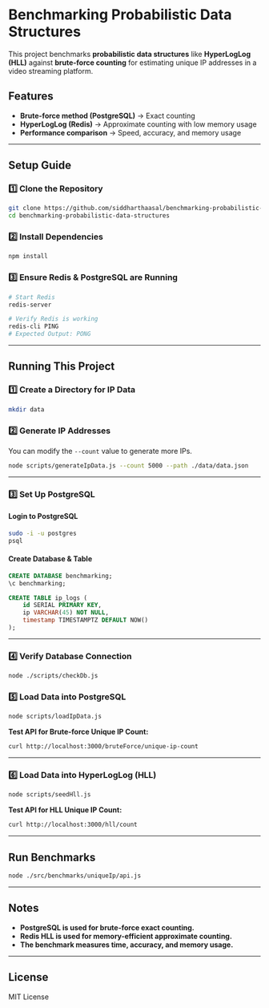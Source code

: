 
# **Benchmarking Probabilistic Data Structures**  
This project benchmarks **probabilistic data structures** like **HyperLogLog (HLL)** against **brute-force counting** for estimating unique IP addresses in a video streaming platform.  

## **Features**
- **Brute-force method (PostgreSQL)** → Exact counting  
- **HyperLogLog (Redis)** → Approximate counting with low memory usage  
- **Performance comparison** → Speed, accuracy, and memory usage  

---

## **Setup Guide**  

### **1️⃣ Clone the Repository**
```sh
git clone https://github.com/siddharthaasal/benchmarking-probabilistic-data-structures.git
cd benchmarking-probabilistic-data-structures
```

### **2️⃣ Install Dependencies**
```sh
npm install
```

### **3️⃣ Ensure Redis & PostgreSQL are Running**
```sh
# Start Redis
redis-server  

# Verify Redis is working
redis-cli PING  
# Expected Output: PONG  
```

---

## **Running This Project**

### **1️⃣ Create a Directory for IP Data**
```sh
mkdir data
```

### **2️⃣ Generate IP Addresses**
You can modify the `--count` value to generate more IPs.  
```sh
node scripts/generateIpData.js --count 5000 --path ./data/data.json
```

---

### **3️⃣ Set Up PostgreSQL**
#### **Login to PostgreSQL**
```sh
sudo -i -u postgres
psql
```

#### **Create Database & Table**
```sql
CREATE DATABASE benchmarking;
\c benchmarking;

CREATE TABLE ip_logs (
    id SERIAL PRIMARY KEY,
    ip VARCHAR(45) NOT NULL,
    timestamp TIMESTAMPTZ DEFAULT NOW()
);
```

---

### **4️⃣ Verify Database Connection**
```sh
node ./scripts/checkDb.js
```

### **5️⃣ Load Data into PostgreSQL**
```sh
node scripts/loadIpData.js
```

**Test API for Brute-force Unique IP Count:**  
```sh
curl http://localhost:3000/bruteForce/unique-ip-count
```

---

### **6️⃣ Load Data into HyperLogLog (HLL)**
```sh
node scripts/seedHll.js
```

**Test API for HLL Unique IP Count:**  
```sh
curl http://localhost:3000/hll/count
```

---

## **Run Benchmarks**
```sh
node ./src/benchmarks/uniqueIp/api.js
```

---

## **Notes**
- **PostgreSQL is used for brute-force exact counting.**
- **Redis HLL is used for memory-efficient approximate counting.**
- **The benchmark measures time, accuracy, and memory usage.**  

---

## **License**
MIT License  

